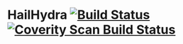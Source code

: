 # HailHydra [![Build Status](https://travis-ci.org/htomar/HailHydra.svg)](https://travis-ci.org/htomar/HailHydra) [![Coverity Scan Build Status](https://scan.coverity.com/projects/6144/badge.svg)](https://scan.coverity.com/projects/htomar-hailhydra) 



